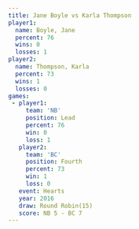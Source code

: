 ```yaml
---
title: Jane Boyle vs Karla Thompson
player1:               
  name: Boyle, Jane    
  percent: 76          
  wins: 0              
  losses: 1            
player2:               
  name: Thompson, Karla
  percent: 73          
  wins: 1              
  losses: 0            
games:
 - player1:        
     team: 'NB'    
     position: Lead
     percent: 76   
     win: 0        
     loss: 1       
   player2:          
     team: 'BC'      
     position: Fourth
     percent: 73     
     win: 1          
     loss: 0         
   event: Hearts        
   year: 2016           
   draw: Round Robin(15)
   score: NB 5 - BC 7   
---
```

